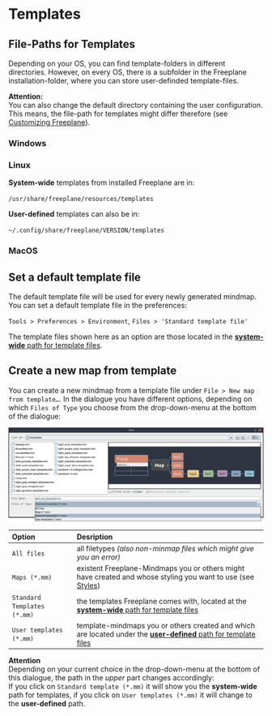 <!-- Templates -->

# Templates

## File-Paths for Templates

Depending on your OS, you can find template-folders in different directories. 
However, on every OS, there is a subfolder in the Freeplane installation-folder, where you can store user-definded template-files.

**Attention:**\
You can also change the default directory containing the user configuration. This means, the file-path for templates might differ therefore (see [Customizing Freeplane](customizing-freeplane.md)).

### Windows

### Linux

**System-wide** templates from installed Freeplane are in:

`/usr/share/freeplane/resources/templates`

**User-defined** templates can also be in:

`~/.config/share/freeplane/VERSION/templates`

### MacOS

## Set a default template file

The default template file will be used for every newly generated mindmap.
You can set a default template file in the preferences:

`Tools > Preferences > Environment`, `Files > 'Standard template file'`

The template files shown here as an option are those located in the [**system-wide** path for template files](#file-paths-for-templates).

## Create a new map from template

You can create a new mindmap from a template file under `File > New map from template…`.
In the dialogue you have different options, depending on which `Files of Type` you choose from the drop-down-menu at the bottom of the dialogue:

![Menu `New map from template…`](/images/fp_1914_new_map_from_template.png)

| **Option** | **Desription** |
| :--- | :--- |
| `All files` | all filetypes _(also non-minmap files which might give you an error)_ |
| `Maps (*.mm)` | existent Freeplane-Mindmaps you or others might have created and whose styling you want to use (see [Styles](styles.md)) |
| `Standard Templates (*.mm)` | the templates Freeplane comes with, located at the [**system-wide** path for template files](#file-paths-for-templates) |
| `User templates (*.mm)` | template-mindmaps you or others created and which are located under the [**user-defined** path for template files](#file-paths-for-templates) |

**Attention**\
Depending on your current choice in the drop-down-menu at the bottom of this dialogue, the path in the _upper_ part changes accordingly:\
If you click on `Standard template (*.mm)` it will show you the **system-wide** path for templates, if you click on `User templates (*.mm)` it will change to the **user-defined** path.
